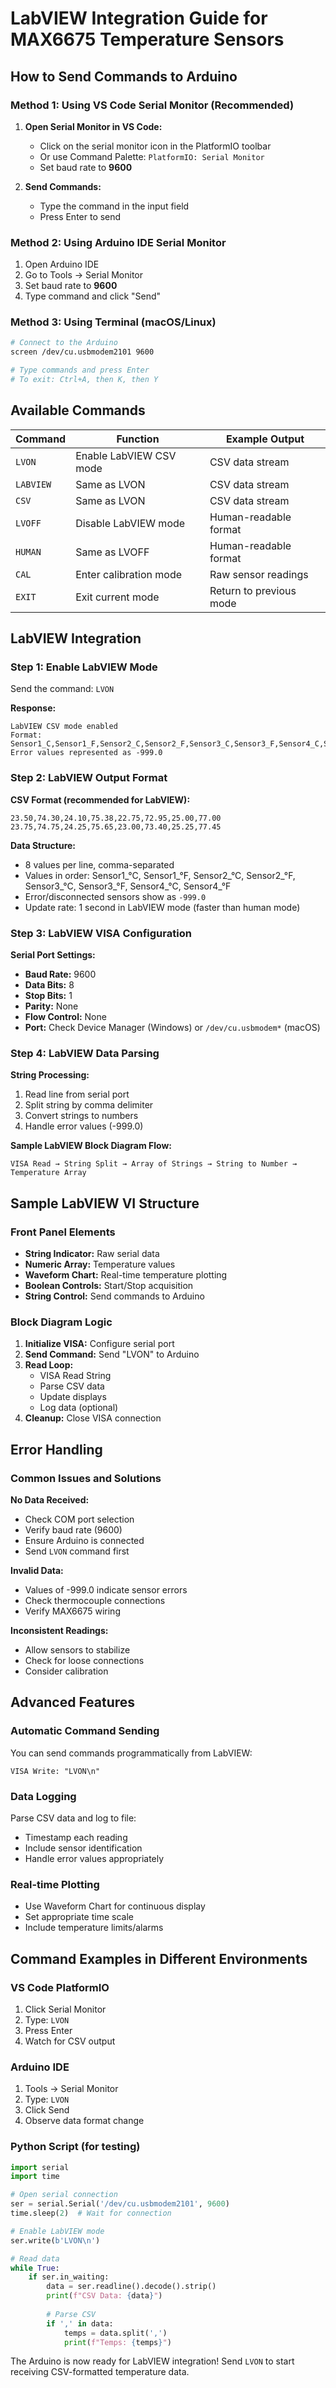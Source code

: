 # LabVIEW Integration Guide for MAX6675 Temperature Sensors

## How to Send Commands to Arduino

### Method 1: Using VS Code Serial Monitor (Recommended)
1. **Open Serial Monitor in VS Code:**
   - Click on the serial monitor icon in the PlatformIO toolbar
   - Or use Command Palette: `PlatformIO: Serial Monitor`
   - Set baud rate to **9600**

2. **Send Commands:**
   - Type the command in the input field
   - Press Enter to send

### Method 2: Using Arduino IDE Serial Monitor
1. Open Arduino IDE
2. Go to Tools → Serial Monitor
3. Set baud rate to **9600**
4. Type command and click "Send"

### Method 3: Using Terminal (macOS/Linux)
```bash
# Connect to the Arduino
screen /dev/cu.usbmodem2101 9600

# Type commands and press Enter
# To exit: Ctrl+A, then K, then Y
```

## Available Commands

| Command | Function | Example Output |
|---------|----------|----------------|
| `LVON` | Enable LabVIEW CSV mode | CSV data stream |
| `LABVIEW` | Same as LVON | CSV data stream |
| `CSV` | Same as LVON | CSV data stream |
| `LVOFF` | Disable LabVIEW mode | Human-readable format |
| `HUMAN` | Same as LVOFF | Human-readable format |
| `CAL` | Enter calibration mode | Raw sensor readings |
| `EXIT` | Exit current mode | Return to previous mode |

## LabVIEW Integration

### Step 1: Enable LabVIEW Mode
Send the command: `LVON`

**Response:**
```
LabVIEW CSV mode enabled
Format: Sensor1_C,Sensor1_F,Sensor2_C,Sensor2_F,Sensor3_C,Sensor3_F,Sensor4_C,Sensor4_F
Error values represented as -999.0
```

### Step 2: LabVIEW Output Format
**CSV Format (recommended for LabVIEW):**
```
23.50,74.30,24.10,75.38,22.75,72.95,25.00,77.00
23.75,74.75,24.25,75.65,23.00,73.40,25.25,77.45
```

**Data Structure:**
- 8 values per line, comma-separated
- Values in order: Sensor1_°C, Sensor1_°F, Sensor2_°C, Sensor2_°F, Sensor3_°C, Sensor3_°F, Sensor4_°C, Sensor4_°F
- Error/disconnected sensors show as `-999.0`
- Update rate: 1 second in LabVIEW mode (faster than human mode)

### Step 3: LabVIEW VISA Configuration
**Serial Port Settings:**
- **Baud Rate:** 9600
- **Data Bits:** 8
- **Stop Bits:** 1
- **Parity:** None
- **Flow Control:** None
- **Port:** Check Device Manager (Windows) or `/dev/cu.usbmodem*` (macOS)

### Step 4: LabVIEW Data Parsing
**String Processing:**
1. Read line from serial port
2. Split string by comma delimiter
3. Convert strings to numbers
4. Handle error values (-999.0)

**Sample LabVIEW Block Diagram Flow:**
```
VISA Read → String Split → Array of Strings → String to Number → Temperature Array
```

## Sample LabVIEW VI Structure

### Front Panel Elements
- **String Indicator:** Raw serial data
- **Numeric Array:** Temperature values
- **Waveform Chart:** Real-time temperature plotting
- **Boolean Controls:** Start/Stop acquisition
- **String Control:** Send commands to Arduino

### Block Diagram Logic
1. **Initialize VISA:** Configure serial port
2. **Send Command:** Send "LVON" to Arduino
3. **Read Loop:**
   - VISA Read String
   - Parse CSV data
   - Update displays
   - Log data (optional)
4. **Cleanup:** Close VISA connection

## Error Handling

### Common Issues and Solutions

**No Data Received:**
- Check COM port selection
- Verify baud rate (9600)
- Ensure Arduino is connected
- Send `LVON` command first

**Invalid Data:**
- Values of -999.0 indicate sensor errors
- Check thermocouple connections
- Verify MAX6675 wiring

**Inconsistent Readings:**
- Allow sensors to stabilize
- Check for loose connections
- Consider calibration

## Advanced Features

### Automatic Command Sending
You can send commands programmatically from LabVIEW:
```
VISA Write: "LVON\n"
```

### Data Logging
Parse CSV data and log to file:
- Timestamp each reading
- Include sensor identification
- Handle error values appropriately

### Real-time Plotting
- Use Waveform Chart for continuous display
- Set appropriate time scale
- Include temperature limits/alarms

## Command Examples in Different Environments

### VS Code PlatformIO
1. Click Serial Monitor
2. Type: `LVON`
3. Press Enter
4. Watch for CSV output

### Arduino IDE
1. Tools → Serial Monitor
2. Type: `LVON`
3. Click Send
4. Observe data format change

### Python Script (for testing)
```python
import serial
import time

# Open serial connection
ser = serial.Serial('/dev/cu.usbmodem2101', 9600)
time.sleep(2)  # Wait for connection

# Enable LabVIEW mode
ser.write(b'LVON\n')

# Read data
while True:
    if ser.in_waiting:
        data = ser.readline().decode().strip()
        print(f"CSV Data: {data}")
        
        # Parse CSV
        if ',' in data:
            temps = data.split(',')
            print(f"Temps: {temps}")
```

The Arduino is now ready for LabVIEW integration! Send `LVON` to start receiving CSV-formatted temperature data.
